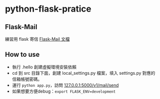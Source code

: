 # python-flask-pratice

## Flask-Mail
練習用 flask 寄信
[Flask-Mail 文檔](https://pythonhosted.org/Flask-Mail/)

## How to use
- 執行 .hello 創建虛擬環境安裝依賴 
- cd 到 src 目錄下面，創建 local\_settings.py 檔案，填入 settings.py 對應的信箱帳號密碼。
- 運行 `python app.py`，訪問 [127.0.0.1:5000/v1/mail/send](127.0.0.1:5000/v1/mail/send)
- 如果想要方便debug：`export FLASK_ENV=development`

